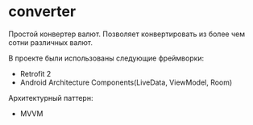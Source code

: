 # converter
Простой конвертер валют. Позволяет конвертировать из более чем сотни различных валют.

В проекте были использованы следующие фреймворки:
- Retrofit 2
- Android Architecture Components(LiveData, ViewModel, Room)

Архитектурный паттерн:
 - MVVM
